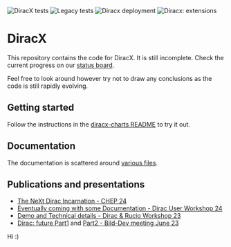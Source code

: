 ![DiracX tests](https://github.com/DIRACGrid/diracx/actions/workflows/main.yml/badge.svg?branch=main)
![Legacy tests](https://github.com/DIRACGrid/diracx/actions/workflows/integration.yml/badge.svg?branch=main)
![Diracx deployment](https://github.com/DIRACGrid/diracx/actions/workflows/deployment.yml/badge.svg?branch=main)
![Diracx: extensions](https://github.com/DIRACGrid/diracx/actions/workflows/extensions.yml/badge.svg?branch=main)

# DiracX

This repository contains the code for DiracX.
It is still incomplete. Check the current progress on our [status board](https://github.com/orgs/DIRACGrid/projects/2/views/2).

Feel free to look around however try not to draw any conclusions as the code is still rapidly evolving.

## Getting started

Follow the instructions in the [diracx-charts README](https://github.com/DIRACGrid/diracx-charts?tab=readme-ov-file#running-the-demo-locally) to try it out.

## Documentation

The documentation is scattered around [various files](./docs/).

## Publications and presentations

- [The NeXt Dirac Incarnation - CHEP 24](https://indico.cern.ch/event/1338689/contributions/6010971/)
- [Eventually coming with some Documentation - Dirac User Workshop 24](https://indico.cern.ch/event/1341205/contributions/5972930/)
- [Demo and Technical details - Dirac & Rucio Workshop 23](https://indico.cern.ch/event/1252369/contributions/5515392/)
- [Dirac: future Part1](https://indico.cern.ch/event/1292287/) and [Part2 -  Bild-Dev meeting June 23](https://indico.cern.ch/event/1297397/)

Hi :)
